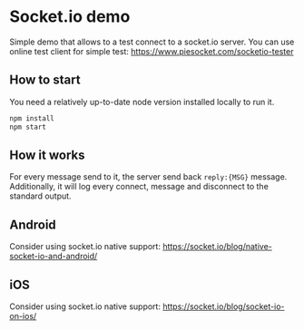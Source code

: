 # Socket.io demo
Simple demo that allows to a test connect to a socket.io server.
You can use online test client for simple test:
  https://www.piesocket.com/socketio-tester

## How to start
You need a relatively up-to-date node version installed locally to run it.

```ts
npm install
npm start
```

## How it works
For every message send to it, the server send back `reply:{MSG}` message.
Additionally, it will log every connect, message and disconnect to the standard output.

## Android
Consider using socket.io native support: 
  https://socket.io/blog/native-socket-io-and-android/

## iOS
Consider using socket.io native support: 
  https://socket.io/blog/socket-io-on-ios/
